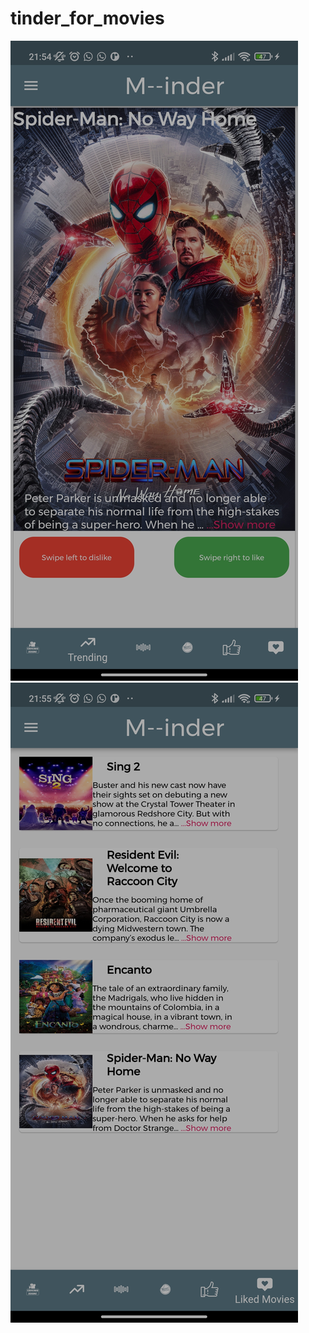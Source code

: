 # tinder_for_movies

![alt text](https://github.com/Usuwana/Tinder-for-Movies/blob/main/assets/demo/one.jpg?raw=true)
![alt text](https://github.com/Usuwana/Tinder-for-Movies/blob/main/assets/demo/two.jpg?raw=true)
